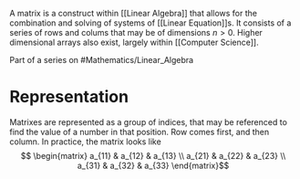 A matrix is a construct within [[Linear Algebra]] that allows for the combination and solving of systems of [[Linear Equation]]s. It consists of a series of rows and colums that may be of dimensions $n > 0$. Higher dimensional arrays also exist, largely within [[Computer Science]].

Part of a series on #Mathematics/Linear_Algebra

# Representation
Matrixes are represented as a group of indices, that may be referenced to find the value of a number in that position. Row comes first, and then column. In practice, the matrix looks like $$
\begin{matrix} a_{11} & a_{12} & a_{13} \\ a_{21} & a_{22} & a_{23} \\ a_{31} & a_{32} & a_{33}
\end{matrix}$$